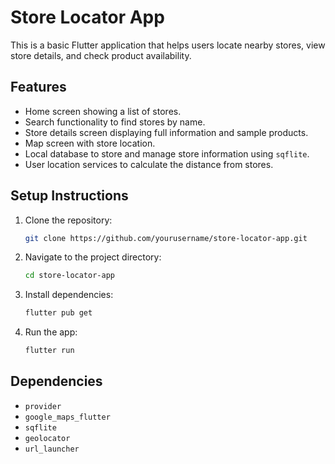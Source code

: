 
# Store Locator App

This is a basic Flutter application that helps users locate nearby stores, view store details, and check product availability.

## Features
- Home screen showing a list of stores.
- Search functionality to find stores by name.
- Store details screen displaying full information and sample products.
- Map screen with store location.
- Local database to store and manage store information using `sqflite`.
- User location services to calculate the distance from stores.

## Setup Instructions
1. Clone the repository:
   ```bash
   git clone https://github.com/yourusername/store-locator-app.git
   ```
2. Navigate to the project directory:
   ```bash
   cd store-locator-app
   ```
3. Install dependencies:
   ```bash
   flutter pub get
   ```
4. Run the app:
   ```bash
   flutter run
   ```

## Dependencies
- `provider`
- `google_maps_flutter`
- `sqflite`
- `geolocator`
- `url_launcher`

